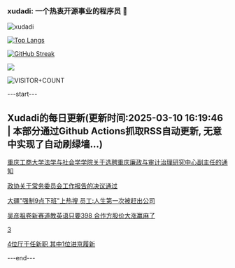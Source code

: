 ### xudadi: 一个热衷开源事业的程序员 👋

![xudadi](https://github-readme-stats-git-masterorgs-github-readme-stats-team.vercel.app/api?username=xudadi)

[![Top Langs](https://github-readme-stats.vercel.app/api/top-langs/?username=xudadi)](https://github.com/anuraghazra/github-readme-stats)

[![GitHub Streak](https://streak-stats.demolab.com?user=xudadi&locale=zh_Hans)](https://git.io/streak-stats)

![](https://raw.githubusercontent.com/xudadi/xudadi/main/assets/github-contribution-grid-snake.svg)

![VISITOR+COUNT](https://komarev.com/ghpvc/?username=xudadi&label=VISITOR+COUNT)


---start---

## Xudadi的每日更新(更新时间:2025-03-10 16:19:46 | 本部分通过Github Actions抓取RSS自动更新, 无意中实现了自动刷绿墙...)

[重庆工商大学法学与社会学学院关于选聘重庆廉政与审计治理研究中心副主任的通知](https://www.gongkaoleida.com/article/2314976)

[政协关于常务委员会工作报告的决议通过](https://m.163.com/news/article/JQ9DUP4M000189PS.html)

[大疆"强制9点下班"上热搜 员工:人生第一次被赶出公司](https://m.163.com/news/article/JQ86D74J0519DDQ2.html)

[吴彦祖卷新赛道教英语只要398 合作方股价大涨赢麻了](https://m.163.com/news/article/JQ7DKS56053469M5.html)

[3](https://m.163.com/touch/news/sub/domestic)

[4位厅干任新职 其中1位进京履新](https://m.163.com/news/article/JQ79RFNF0001899O.html)

---end---
